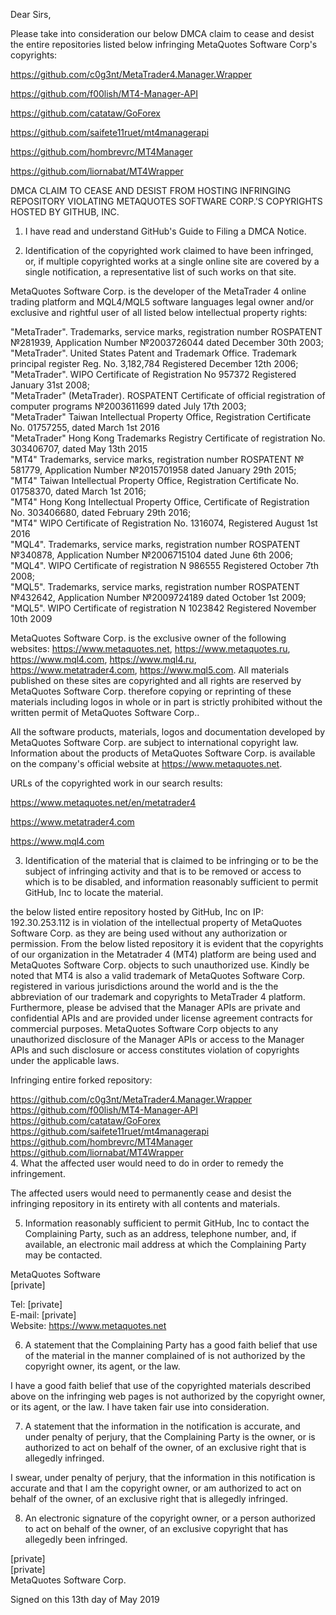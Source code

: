 Dear Sirs,  
  
Please take into consideration our below DMCA claim to cease and desist the entire repositories listed below infringing MetaQuotes Software Corp's copyrights:  
  
https://github.com/c0g3nt/MetaTrader4.Manager.Wrapper   
  
https://github.com/f00lish/MT4-Manager-API   
  
https://github.com/catataw/GoForex   
  
https://github.com/saifete11ruet/mt4managerapi   
  
https://github.com/hombrevrc/MT4Manager  
  
https://github.com/liornabat/MT4Wrapper  
  
  
  
  
DMCA CLAIM TO CEASE AND DESIST FROM HOSTING INFRINGING REPOSITORY VIOLATING METAQUOTES SOFTWARE CORP.'S COPYRIGHTS HOSTED BY GITHUB, INC.  
  
1. I have read and understand GitHub's Guide to Filing a DMCA Notice.  
  
2. Identification of the copyrighted work claimed to have been infringed, or, if multiple copyrighted works at a single online site are covered by a single notification, a representative list of such works on that site.  
  
MetaQuotes Software Corp. is the developer of the MetaTrader 4 online trading platform and MQL4/MQL5 software languages legal owner and/or exclusive and rightful user of all listed below intellectual property rights:  
  
"MetaTrader". Trademarks, service marks, registration number ROSPATENT №281939, Application Number №2003726044 dated December 30th  2003;  
"MetaTrader". United States Patent and Trademark Office. Trademark principal register Reg. No. 3,182,784 Registered December 12th  2006;  
"MetaTrader". WIPO Certificate of Registration No  957372 Registered January 31st  2008;  
"MetaTrader" (MetaTrader). ROSPATENT Certificate of official registration of computer programs №2003611699 dated July 17th  2003;  
"MetaTrader"  Taiwan Intellectual Property Office, Registration Certificate No. 01757255, dated March 1st  2016       
"MetaTrader" Hong Kong Trademarks Registry Certificate of registration No. 303406707, dated May 13th   2015  
"MT4" Trademarks, service marks, registration number ROSPATENT № 581779, Application Number №2015701958 dated January 29th  2015;  
"MT4" Taiwan Intellectual Property Office, Registration Certificate No. 01758370, dated March 1st  2016;   
"MT4" Hong Kong Intellectual Property Office, Certificate of Registration No. 303406680, dated February 29th  2016;  
"MT4" WIPO Certificate of Registration No. 1316074, Registered August 1st 2016  
"MQL4". Trademarks, service marks, registration number ROSPATENT №340878, Application Number №2006715104 dated June 6th 2006;  
"MQL4". WIPO Certificate of registration N 986555 Registered October 7th  2008;  
"MQL5". Trademarks, service marks, registration number ROSPATENT №432642, Application Number №2009724189 dated October 1st 2009;  
"MQL5". WIPO Certificate of registration N 1023842 Registered November 10th 2009  
  
MetaQuotes Software Corp. is the exclusive owner of the following websites: https://www.metaquotes.net, https://www.metaquotes.ru, https://www.mql4.com, https://www.mql4.ru, https://www.metatrader4.com, https://www.mql5.com. All materials published on these sites are copyrighted and all rights are reserved by MetaQuotes Software Corp. therefore copying or reprinting of these materials including logos in whole or in part is strictly prohibited without the written permit of MetaQuotes Software Corp..  
  
All the software products, materials, logos and documentation developed by MetaQuotes Software Corp. are subject to international copyright law. Information about the products of MetaQuotes Software Corp. is available on the company's official website at https://www.metaquotes.net.  
  
URLs of the copyrighted work in our search results:   
  
https://www.metaquotes.net/en/metatrader4  
  
https://www.metatrader4.com  
  
https://www.mql4.com  
  
3. Identification of the material that is claimed to be infringing or to be the subject of infringing activity and that is to be removed or access to which is to be disabled, and information reasonably sufficient to permit GitHub, Inc to locate the material.  
  
the below listed entire repository hosted by GitHub, Inc on IP:  192.30.253.112  is in violation of the intellectual property of MetaQuotes Software Corp. as they are being used without any authorization or permission. From the below listed repository it is evident that the  copyrights of our organization in the Metatrader 4 (MT4) platform are being used and MetaQuotes Software Corp. objects to such unauthorized use.  Kindly be noted that MT4 is also a valid trademark of MetaQuotes Software Corp. registered in various jurisdictions around the world and is the the abbreviation of our trademark and copyrights to MetaTrader 4 platform. Furthermore, please be advised that the Manager APIs are private and confidential APIs and are provided under license agreement contracts for commercial purposes.  MetaQuotes Software Corp objects to any unauthorized disclosure of the Manager APIs or access to the Manager APIs and such disclosure or access constitutes violation of copyrights under the applicable laws.  
  
Infringing entire forked repository:  
  
https://github.com/c0g3nt/MetaTrader4.Manager.Wrapper   
https://github.com/f00lish/MT4-Manager-API   
https://github.com/catataw/GoForex   
https://github.com/saifete11ruet/mt4managerapi   
https://github.com/hombrevrc/MT4Manager  
https://github.com/liornabat/MT4Wrapper  
4. What the affected user would need to do in order to remedy the infringement.  
  
‌The affected users would need to permanently cease and desist the infringing repository in its entirety with all contents and materials.  
  
5. Information reasonably sufficient to permit GitHub, Inc to contact the Complaining Party, such as an address, telephone number, and, if available, an electronic mail address at which the Complaining Party may be contacted.   
  
MetaQuotes Software  
[private]  
  
Tel: [private]  
E-mail: [private]   
Website: https://www.metaquotes.net  
  
6. A statement that the Complaining Party has a good faith belief that use of the material in the manner complained of is not authorized by the copyright owner, its agent, or the law.  
  
I have a good faith belief that use of the copyrighted materials described above on the infringing web pages is not authorized by the copyright owner, or its agent, or the law. I have taken fair use into consideration.  
  
7. A statement that the information in the notification is accurate, and under penalty of perjury, that the Complaining Party is the owner, or is authorized to act on behalf of the owner, of an exclusive right that is allegedly infringed.  
  
I swear, under penalty of perjury, that the information in this notification is accurate and that I am the copyright owner, or am authorized to act on behalf of the owner, of an exclusive right that is allegedly infringed.  
  
  
8. An electronic signature of the copyright owner, or a person authorized to act on behalf of the owner, of an exclusive copyright that has allegedly been infringed.  
  
[private]  
[private]  
MetaQuotes Software Corp.  
  
Signed on this 13th day of May 2019  
